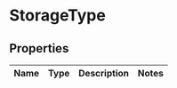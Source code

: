 # StorageType

## Properties

|Name | Type | Description | Notes|
|------------ | ------------- | ------------- | -------------|


